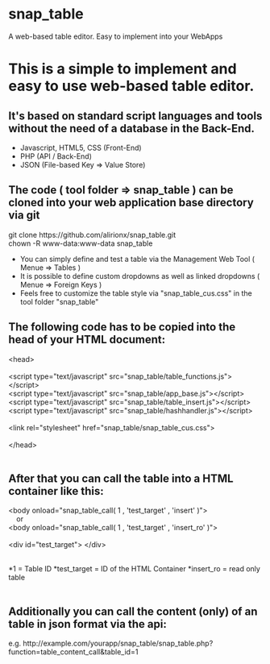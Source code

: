 # snap_table
A web-based table editor. Easy to implement into your WebApps

<h1>This is a simple to implement and easy to use web-based table editor.</h1>
<h2>It's based on standard script languages and tools without the need of a database in the Back-End.</h2>
<ul>
<li>Javascript, HTML5, CSS (Front-End)</li>
<li>PHP (API / Back-End)</li>
<li>JSON (File-based Key => Value Store)</li>
</ul>
<h2>The code ( tool folder => snap_table ) can be cloned into your web application base directory via git</h2>
git clone https://github.com/alirionx/snap_table.git<br>
chown -R www-data:www-data snap_table<br>
<ul>
<li>You can simply define and test a table via the Management Web Tool ( Menue => Tables )</li>
<li>It is possible to define custom dropdowns as well as linked dropdowns ( Menue => Foreign Keys )</li>
<li>Feels free to customize the table style via "snap_table_cus.css" in the tool folder "snap_table"</li>
</ul>

<h2>The following code has to be copied into the head of your HTML document:</h2>

&lt;head&gt;<br>
	<br>
	&lt;script type="text/javascript" src="snap_table/table_functions.js"&gt;&lt;/script&gt;<br>
	&lt;script type="text/javascript" src="snap_table/app_base.js"&gt;&lt;/script&gt;<br>
	&lt;script type="text/javascript" src="snap_table/table_insert.js"&gt;&lt;/script&gt;<br>
	&lt;script type="text/javascript" src="snap_table/hashhandler.js"&gt;&lt;/script&gt;<br>
	<br>
	&lt;link rel="stylesheet" href="snap_table/snap_table_cus.css"&gt;
	<br><br>
&lt;/head&gt;<br>
<br>

<h2>After that you can call the table into a HTML container like this:</h2>

&lt;body onload="snap_table_call( 1 , 'test_target' , 'insert' )"&gt;
<br>
 &nbsp;&nbsp;&nbsp;&nbsp;or
<br>
&lt;body onload="snap_table_call( 1 , 'test_target' , 'insert_ro' )"&gt;<br><br>
&lt;div id="test_target"&gt; &lt;/div&gt;<br><br>
	
	
	
*1 = Table ID
*test_target = ID of the HTML Container
*insert_ro = read only table
<br><br>
<h2>Additionally you can call the content (only) of an table in json format via the api:</h2>
e.g. http://example.com/yourapp/snap_table/snap_table.php?function=table_content_call&table_id=1
